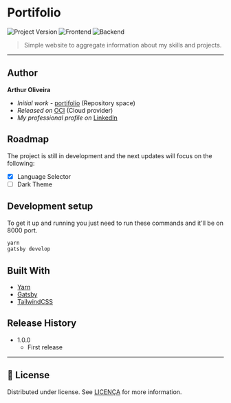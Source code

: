 # Portifolio

![Project Version][version-image]
![Frontend][Frontend-image]
![Backend][Backend-image]

> Simple website to aggregate information about my skills and projects.

---

## Author

**Arthur Oliveira**

* *Initial work* - [portifolio][repository-url] (Repository space)
* *Released on* [OCI][cloud-provider-url] (Cloud provider)
* *My professional profile on* [LinkedIn][linkedin-url]

## Roadmap

The project is still in development and the next updates will focus on the following:

- [X] Language Selector
- [ ] Dark Theme

## Development setup

To get it up and running you just need to run these commands and it'll be on 8000 port.

```sh
yarn
gatsby develop
```

## Built With

* [Yarn](https://yarnpkg.com/)
* [Gatsby](https://www.gatsbyjs.com/)
* [TailwindCSS](https://tailwindcss.com/)

## Release History

* 1.0.0
    * First release

---

## 📝 License

Distributed under license. See [LICENÇA](LICENSE.md) for more information.


<!-- Markdown link & img dfn's -->


[header-link]: https://github.com/rhtua

[repository-url]: https://github.com/rhtua/portifolio

[cloud-provider-url]: https://www.oracle.com/br/cloud/

[linkedin-url]: https://www.linkedin.com/in/rhtua


[version-image]: https://img.shields.io/badge/Version-1.0.0-brightgreen?style=for-the-badge

[Frontend-image]: https://img.shields.io/badge/Frontend-Gatsby-purple?style=for-the-badge

[Backend-image]: https://img.shields.io/badge/Language-Javascript-important?style=for-the-badge